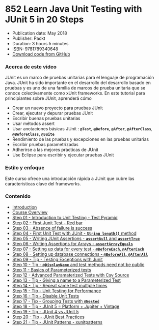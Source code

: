 # 852 Learn Java Unit Testing with JUnit 5 in 20 Steps

* Publication date: May 2018
* Publisher: Packt
* Duration: 3 hours 5 minutes
* ISBN: 9781789340648
* [Download code from GitHub](https://github.com/packtpublishing/learn-java-unit-testing-with-junit-5-in-20-steps-)

### Acerca de este vídeo

JUnit es un marco de pruebas unitarias para el lenguaje de programación Java.
JUnit ha sido importante en el desarrollo del desarrollo basado en pruebas y es uno de una familia de marcos de prueba unitaria que se conoce colectivamente como xUnit frameworks.
En este tutorial para principiantes sobre JUnit, aprenderá cómo

* Crear un nuevo proyecto para pruebas JUnit
* Crear, ejecutar y depurar pruebas JUnit
* Escribir buenas pruebas unitarias
* Usar métodos assert
* Usar anotaciones básicas JUnit : **`@Test`**, **`@Before`**, **`@After`**, **`@AfterClass`**, **`@BeforeClass`**, **`@Suite`**
* Rendimiento de las pruebas y excepciones en las pruebas unitarias
* Escribir pruebas parametrizadas
* Adherirse a las mejores prácticas de JUnit
* Use Eclipse para escribir y ejecutar pruebas JUnit

### Estilo y enfoque

Este curso ofrece una introducción rápida a JUnit que cubre las características clave del frameworks.

### Contenido

* [Introduction](https://github.com/adolfodelarosades/Java/blob/master/temarios/852-Learn-Java-Unit-Testing-with-JUnit-5-in-20-Steps/00-1-Introduction.md)
* [Course Overview](https://github.com/adolfodelarosades/Java/blob/master/temarios/852-Learn-Java-Unit-Testing-with-JUnit-5-in-20-Steps/00-2-Course-Overview.md)
* [Step 01 - Introduction to Unit Testing - Test Pyramid](https://github.com/adolfodelarosades/Java/blob/master/temarios/852-Learn-Java-Unit-Testing-with-JUnit-5-in-20-Steps/01-Step-01.md)
* [Step 02 - First Junit Test - Red bar](https://github.com/adolfodelarosades/Java/blob/master/temarios/852-Learn-Java-Unit-Testing-with-JUnit-5-in-20-Steps/01-Step-02.md)
* [Step 03 - Absence of failure is success](https://github.com/adolfodelarosades/Java/blob/master/temarios/852-Learn-Java-Unit-Testing-with-JUnit-5-in-20-Steps/01-Step-03.md)
* [Step 04 - First Unit Test with JUnit - **`String length()`** method](https://github.com/adolfodelarosades/Java/blob/master/temarios/852-Learn-Java-Unit-Testing-with-JUnit-5-in-20-Steps/01-Step-04.md)
* [Step 05 - Writing JUnit Assertions - **`assertNull`** and **`assertTrue`**](https://github.com/adolfodelarosades/Java/blob/master/temarios/852-Learn-Java-Unit-Testing-with-JUnit-5-in-20-Steps/01-Step-05.md)
* [Step 06 - Writing Assertions for Arrays - **`assertArrayEquals`**](https://github.com/adolfodelarosades/Java/blob/master/temarios/852-Learn-Java-Unit-Testing-with-JUnit-5-in-20-Steps/01-Step-06.md)
* [Step 07 - Setting up data for every test - **`@BeforeEach`**, **`@AfterEach`**](https://github.com/adolfodelarosades/Java/blob/master/temarios/852-Learn-Java-Unit-Testing-with-JUnit-5-in-20-Steps/01-Step-07.md)
* [Step 08 - Setting up database connections - **`@BeforeAll`**, **`@AfterAll`**](https://github.com/adolfodelarosades/Java/blob/master/temarios/852-Learn-Java-Unit-Testing-with-JUnit-5-in-20-Steps/01-Step-08.md)
* [Step 09 - Tip - Testing Exceptions with Junit](https://github.com/adolfodelarosades/Java/blob/master/temarios/852-Learn-Java-Unit-Testing-with-JUnit-5-in-20-Steps/01-Step-09.md)
* [Step 10 - Tip - **`@DisplayName`** and test methods need not be public](https://github.com/adolfodelarosades/Java/blob/master/temarios/852-Learn-Java-Unit-Testing-with-JUnit-5-in-20-Steps/01-Step-10.md)
* [Step 11 - Basics of Parameterized tests](https://github.com/adolfodelarosades/Java/blob/master/temarios/852-Learn-Java-Unit-Testing-with-JUnit-5-in-20-Steps/01-Step-11.md)
* [Step 12 - Advanced Paramaterized Tests with Csv Source](https://github.com/adolfodelarosades/Java/blob/master/temarios/852-Learn-Java-Unit-Testing-with-JUnit-5-in-20-Steps/01-Step-12.md)
* [Step 13 - Tip - Giving a name to a Parameterized Test](https://github.com/adolfodelarosades/Java/blob/master/temarios/852-Learn-Java-Unit-Testing-with-JUnit-5-in-20-Steps/01-Step-13.md)
* [Step 14 - Tip - Repeat same test multiple times](https://github.com/adolfodelarosades/Java/blob/master/temarios/852-Learn-Java-Unit-Testing-with-JUnit-5-in-20-Steps/01-Step-14.md)
* [Step 15 - Tip - Unit Testing for Performance](https://github.com/adolfodelarosades/Java/blob/master/temarios/852-Learn-Java-Unit-Testing-with-JUnit-5-in-20-Steps/01-Step-15.md)
* [Step 16 - Tip - Disable Unit Tests](https://github.com/adolfodelarosades/Java/blob/master/temarios/852-Learn-Java-Unit-Testing-with-JUnit-5-in-20-Steps/01-Step-16.md)
* [Step 17 - Tip - Grouping Tests with **`@Nested`**](https://github.com/adolfodelarosades/Java/blob/master/temarios/852-Learn-Java-Unit-Testing-with-JUnit-5-in-20-Steps/01-Step-17.md)
* [Step 18 - Tip - JUnit 5 = Platform + Jupiter + Vintage](https://github.com/adolfodelarosades/Java/blob/master/temarios/852-Learn-Java-Unit-Testing-with-JUnit-5-in-20-Steps/01-Step-18.md)
* [Step 19 - Tip - JUnit 4 vs JUnit 5](https://github.com/adolfodelarosades/Java/blob/master/temarios/852-Learn-Java-Unit-Testing-with-JUnit-5-in-20-Steps/01-Step-19.md)
* [Step 20 - Tip - JUnit Best Practices](https://github.com/adolfodelarosades/Java/blob/master/temarios/852-Learn-Java-Unit-Testing-with-JUnit-5-in-20-Steps/01-Step-20.md)
* [Step 21 - Tip - JUnit Patterns - xunitpatterns](https://github.com/adolfodelarosades/Java/blob/master/temarios/852-Learn-Java-Unit-Testing-with-JUnit-5-in-20-Steps/01-Step-21.md)
